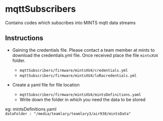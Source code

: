 # mqttSubscribers
Contains codes which subscribes into MINTS mqtt data streams

## Instructions 
- Gaining the credentials file.
  Please contact a team member at mints to download the credentials.yml file. Once received place the file `mintsXU4` folder. 
    - ```mqttSubscribers/firmware/mintsXU4/credentials.yml```
    - ```mqttSubscribers/firmware/mintsXU4/loRacredentials.yml```

- Create a yaml file for file location 
  - ```mqttSubscribers/firmware/mintsXU4/mintsDefinitions.yaml```
  - Write down the folder in which you need the data to be stored
    
eg: mintsDefinitions.yaml
</br>
    ``` dataFolder : "/media/teamlary/teamlary3/air930/mintsData" ```
  
 
 
